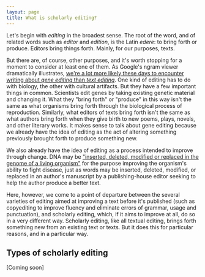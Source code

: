 ```yaml
---
layout: page
title: What is scholarly editing?
---
```


Let's begin with *editing* in the broadest sense. The root of the word, and of related words such as *editor* and *edition*, is the Latin *edere*: to bring forth or produce. Editors bring things forth. Mainly, for our purposes, texts.

But there are, of course, other purposes, and it's worth stopping for a moment to consider at least one of them. As Google's ngram viewer dramatically illustrates, [we're a lot more likely these days to encounter writing about *gene editing* than *text editing*](https://books.google.com/ngrams/graph?content=gene+editing%2C+text+editing&year_end=2019&year_start=1800&smoothing=3&corpus=26&direct_url=t1%3B%2Cgene%20editing%3B%2Cc0%3B.t1%3B%2Ctext%20editing%3B%2Cc0). One kind of editing has to do with biology, the other with cultural artifacts. But they have a few important things in common. Scientists edit genes by taking existing genetic material and changing it. What they "bring forth" or "produce" in this way isn't the same as what organisms bring forth through the biological process of reproduction. Similarly, what editors of texts bring forth isn't the same as what authors bring forth when they give birth to new poems, plays, novels, and other literary works. It makes sense to talk about gene editing because we already have the idea of editing as the act of altering something previously brought forth to produce something new.

We also already have the idea of editing as a process intended to improve through change. DNA may be
["inserted, deleted, modified or replaced in the genome of a living organism"](https://en.wikipedia.org/wiki/Genome_editing#Gene_therapy) for the purpose improving the organism's ability to fight disease, just as words may be inserted, deleted, modified, or replaced in an author's manuscript by a publishing-house editor seeking to help the author produce a better text.

Here, however, we come to a point of departure between the several varieties of editing aimed at improving a text before it's published (such as copyediting to improve fluency and eliminate errors of grammar, usage and punctuation), and scholarly editing, which, if it aims to improve at all, do so in a very different way. Scholarly editing, like all textual editing, brings forth something new from an existing text or texts. But it does this for particular reasons, and in a particular way.

## Types of scholarly editing

\[Coming soon\]


